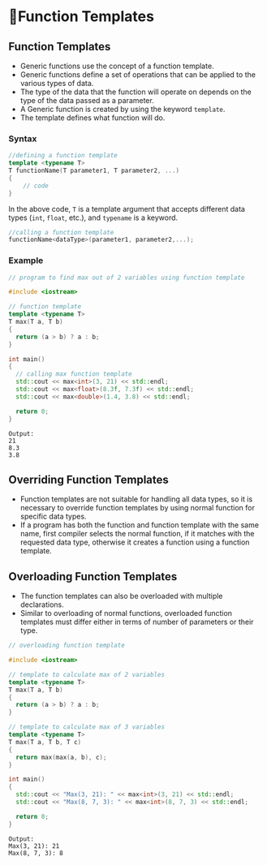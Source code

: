 # 🫧Function Templates

## Function Templates

- Generic functions use the concept of a function template.
- Generic functions define a set of operations that can be applied to the various types of data.
- The type of the data that the function will operate on depends on the type of the data passed as a parameter.
- A Generic function is created by using the keyword `template`.
- The template defines what function will do.

### Syntax

```cpp
//defining a function template
template <typename T>
T functionName(T parameter1, T parameter2, ...)
{
    // code
}
```

In the above code, `T` is a template argument that accepts different data types (`int`, `float`, etc.), and `typename` is a keyword.

```cpp
//calling a function template
functionName<dataType>(parameter1, parameter2,...);
```

### Example

```cpp
// program to find max out of 2 variables using function template

#include <iostream>

// function template
template <typename T>
T max(T a, T b)
{
  return (a > b) ? a : b;
}

int main()
{
  // calling max function template
  std::cout << max<int>(3, 21) << std::endl;
  std::cout << max<float>(8.3f, 7.3f) << std::endl;
  std::cout << max<double>(1.4, 3.8) << std::endl;

  return 0;
}
```

```
Output:
21
8.3
3.8
```

## Overriding Function Templates

- Function templates are not suitable for handling all data types, so it is necessary to override function templates by using normal function for specific data types.
- If a program has both the function and function template with the same name, first compiler selects the normal function, if it matches with the requested data type, otherwise it creates a function using a function template.

## Overloading Function Templates

- The function templates can also be overloaded with multiple declarations.
- Similar to overloading of normal functions, overloaded function templates must differ either in
  terms of number of parameters or their type.

```cpp
// overloading function template

#include <iostream>

// template to calculate max of 2 variables
template <typename T>
T max(T a, T b)
{
  return (a > b) ? a : b;
}

// template to calculate max of 3 variables
template <typename T>
T max(T a, T b, T c)
{
  return max(max(a, b), c);
}

int main()
{
  std::cout << "Max(3, 21): " << max<int>(3, 21) << std::endl;
  std::cout << "Max(8, 7, 3): " << max<int>(8, 7, 3) << std::endl;

  return 0;
}
```

```
Output:
Max(3, 21): 21
Max(8, 7, 3): 8
```
